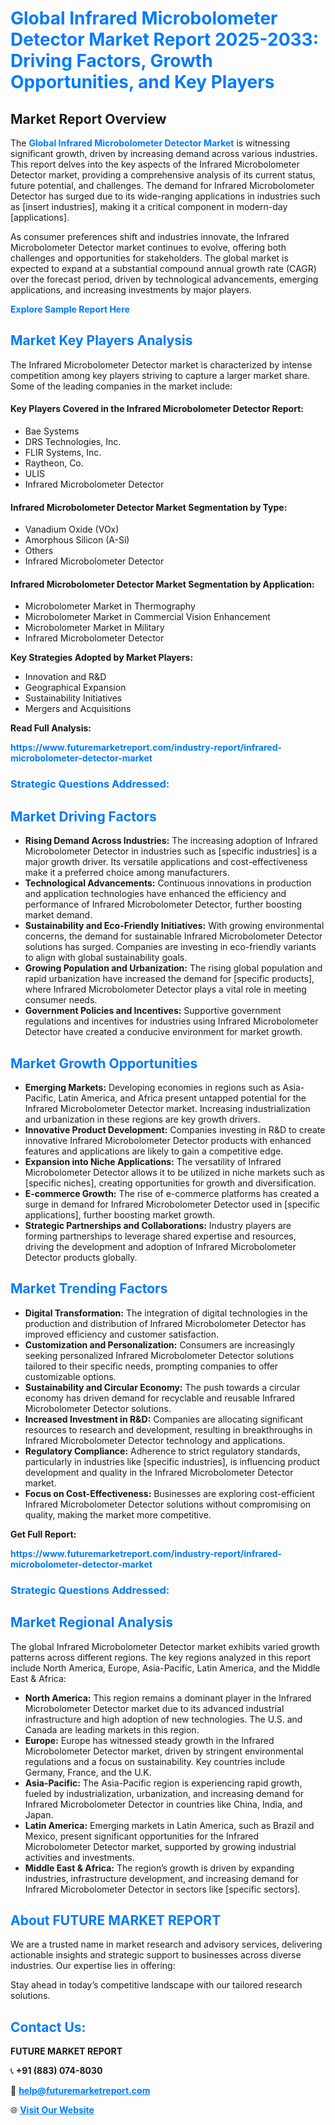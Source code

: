 <h1 style="color: #007BFF;">Global Infrared Microbolometer Detector Market Report 2025-2033: Driving Factors, Growth Opportunities, and Key Players</h1>

<section id="overview">
<h2>Market Report Overview</h2>
<p>The <a href="https://www.futuremarketreport.com/industry-report/infrared-microbolometer-detector-market" style="color: #007BFF; text-decoration: none;"><strong>Global Infrared Microbolometer Detector Market</strong></a> is witnessing significant growth, driven by increasing demand across various industries. This report delves into the key aspects of the Infrared Microbolometer Detector market, providing a comprehensive analysis of its current status, future potential, and challenges. The demand for Infrared Microbolometer Detector has surged due to its wide-ranging applications in industries such as [insert industries], making it a critical component in modern-day [applications].</p>
<p>As consumer preferences shift and industries innovate, the Infrared Microbolometer Detector market continues to evolve, offering both challenges and opportunities for stakeholders. The global market is expected to expand at a substantial compound annual growth rate (CAGR) over the forecast period, driven by technological advancements, emerging applications, and increasing investments by major players.</p>
</section>

<section id="overview">
<p><a href="https://www.futuremarketreport.com/request-sample/reportId=101227" style="color: #007BFF; text-decoration: none;"><strong>Explore Sample Report Here</strong></a></p>
</section>

<section id="key-players">
<h2 style="color: #007BFF;">Market Key Players Analysis</h2>
<p>The Infrared Microbolometer Detector market is characterized by intense competition among key players striving to capture a larger market share. Some of the leading companies in the market include:</p>
<h4>Key Players Covered in the Infrared Microbolometer Detector Report:</h4>
<ul><li>Bae Systems</li><li>DRS Technologies, Inc.</li><li>FLIR Systems, Inc.</li><li>Raytheon, Co.</li><li>ULIS</li><li>Infrared Microbolometer Detector</li></ul>
<h4>Infrared Microbolometer Detector Market Segmentation by Type:</h4>
<ul><li>Vanadium Oxide (VOx)</li><li>Amorphous Silicon (A-Si)</li><li>Others</li><li>Infrared Microbolometer Detector</li></ul>

<h4>Infrared Microbolometer Detector Market Segmentation by Application:</h4>
<ul><li>Microbolometer Market in Thermography</li><li>Microbolometer Market in Commercial Vision Enhancement</li><li>Microbolometer Market in Military</li><li>Infrared Microbolometer Detector</li></ul>
<p><strong>Key Strategies Adopted by Market Players:</strong></p>
<ul>
<li>Innovation and R&D</li>
<li>Geographical Expansion</li>
<li>Sustainability Initiatives</li>
<li>Mergers and Acquisitions</li>
</ul>
</section>

<section>
<p><strong>Read Full Analysis: </strong></p><a href="https://www.futuremarketreport.com/industry-report/infrared-microbolometer-detector-market" style="color: #007BFF; text-decoration: none;"><strong>https://www.futuremarketreport.com/industry-report/infrared-microbolometer-detector-market</strong></a>
<h3 style="color: #007BFF;">Strategic Questions Addressed:</h3>
</section>

<section id="driving-factors">
<h2 style="color: #007BFF;">Market Driving Factors</h2>
<ul>
<li><strong>Rising Demand Across Industries:</strong> The increasing adoption of Infrared Microbolometer Detector in industries such as [specific industries] is a major growth driver. Its versatile applications and cost-effectiveness make it a preferred choice among manufacturers.</li>
<li><strong>Technological Advancements:</strong> Continuous innovations in production and application technologies have enhanced the efficiency and performance of Infrared Microbolometer Detector, further boosting market demand.</li>
<li><strong>Sustainability and Eco-Friendly Initiatives:</strong> With growing environmental concerns, the demand for sustainable Infrared Microbolometer Detector solutions has surged. Companies are investing in eco-friendly variants to align with global sustainability goals.</li>
<li><strong>Growing Population and Urbanization:</strong> The rising global population and rapid urbanization have increased the demand for [specific products], where Infrared Microbolometer Detector plays a vital role in meeting consumer needs.</li>
<li><strong>Government Policies and Incentives:</strong> Supportive government regulations and incentives for industries using Infrared Microbolometer Detector have created a conducive environment for market growth.</li>
</ul>
</section>

<section id="growth-opportunities">
<h2 style="color: #007BFF;">Market Growth Opportunities</h2>
<ul>
<li><strong>Emerging Markets:</strong> Developing economies in regions such as Asia-Pacific, Latin America, and Africa present untapped potential for the Infrared Microbolometer Detector market. Increasing industrialization and urbanization in these regions are key growth drivers.</li>
<li><strong>Innovative Product Development:</strong> Companies investing in R&D to create innovative Infrared Microbolometer Detector products with enhanced features and applications are likely to gain a competitive edge.</li>
<li><strong>Expansion into Niche Applications:</strong> The versatility of Infrared Microbolometer Detector allows it to be utilized in niche markets such as [specific niches], creating opportunities for growth and diversification.</li>
<li><strong>E-commerce Growth:</strong> The rise of e-commerce platforms has created a surge in demand for Infrared Microbolometer Detector used in [specific applications], further boosting market growth.</li>
<li><strong>Strategic Partnerships and Collaborations:</strong> Industry players are forming partnerships to leverage shared expertise and resources, driving the development and adoption of Infrared Microbolometer Detector products globally.</li>
</ul>
</section>

<section id="trending-factors">
<h2 style="color: #007BFF;">Market Trending Factors</h2>
<ul>
<li><strong>Digital Transformation:</strong> The integration of digital technologies in the production and distribution of Infrared Microbolometer Detector has improved efficiency and customer satisfaction.</li>
<li><strong>Customization and Personalization:</strong> Consumers are increasingly seeking personalized Infrared Microbolometer Detector solutions tailored to their specific needs, prompting companies to offer customizable options.</li>
<li><strong>Sustainability and Circular Economy:</strong> The push towards a circular economy has driven demand for recyclable and reusable Infrared Microbolometer Detector solutions.</li>
<li><strong>Increased Investment in R&D:</strong> Companies are allocating significant resources to research and development, resulting in breakthroughs in Infrared Microbolometer Detector technology and applications.</li>
<li><strong>Regulatory Compliance:</strong> Adherence to strict regulatory standards, particularly in industries like [specific industries], is influencing product development and quality in the Infrared Microbolometer Detector market.</li>
<li><strong>Focus on Cost-Effectiveness:</strong> Businesses are exploring cost-efficient Infrared Microbolometer Detector solutions without compromising on quality, making the market more competitive.</li>
</ul>
</section>

<section>
<p><strong>Get Full Report: </strong></p><a href="https://www.futuremarketreport.com/industry-report/infrared-microbolometer-detector-market" style="color: #007BFF; text-decoration: none;"><strong>https://www.futuremarketreport.com/industry-report/infrared-microbolometer-detector-market</strong></a>
<h3 style="color: #007BFF;">Strategic Questions Addressed:</h3>
</section>


<section id="regional-analysis">
<h2 style="color: #007BFF;">Market Regional Analysis</h2>
<p>The global Infrared Microbolometer Detector market exhibits varied growth patterns across different regions. The key regions analyzed in this report include North America, Europe, Asia-Pacific, Latin America, and the Middle East & Africa:</p>
<ul>
<li><strong>North America:</strong> This region remains a dominant player in the Infrared Microbolometer Detector market due to its advanced industrial infrastructure and high adoption of new technologies. The U.S. and Canada are leading markets in this region.</li>
<li><strong>Europe:</strong> Europe has witnessed steady growth in the Infrared Microbolometer Detector market, driven by stringent environmental regulations and a focus on sustainability. Key countries include Germany, France, and the U.K.</li>
<li><strong>Asia-Pacific:</strong> The Asia-Pacific region is experiencing rapid growth, fueled by industrialization, urbanization, and increasing demand for Infrared Microbolometer Detector in countries like China, India, and Japan.</li>
<li><strong>Latin America:</strong> Emerging markets in Latin America, such as Brazil and Mexico, present significant opportunities for the Infrared Microbolometer Detector market, supported by growing industrial activities and investments.</li>
<li><strong>Middle East & Africa:</strong> The region’s growth is driven by expanding industries, infrastructure development, and increasing demand for Infrared Microbolometer Detector in sectors like [specific sectors].</li>
</ul>
</section>

<footer>
<h2 style="color: #007BFF;">About FUTURE MARKET REPORT</h2>
<p>We are a trusted name in market research and advisory services, delivering actionable insights and strategic support to businesses across diverse industries. Our expertise lies in offering:</p>

<p>Stay ahead in today’s competitive landscape with our tailored research solutions.</p>

<h2 style="color: #007BFF;">Contact Us:</h2>
<p><strong>FUTURE MARKET REPORT</strong></p>
<p>📞 <strong>+91 (883) 074-8030</strong></p>
<p>📧 <strong><a href="mailto:help@futuremarketreport.com" style="color: #007BFF;">help@futuremarketreport.com</a></strong></p>
<p>🌐 <strong><a href="https://www.futuremarketreport.com/" style="color: #007BFF;">Visit Our Website</a></strong></p>
</footer>